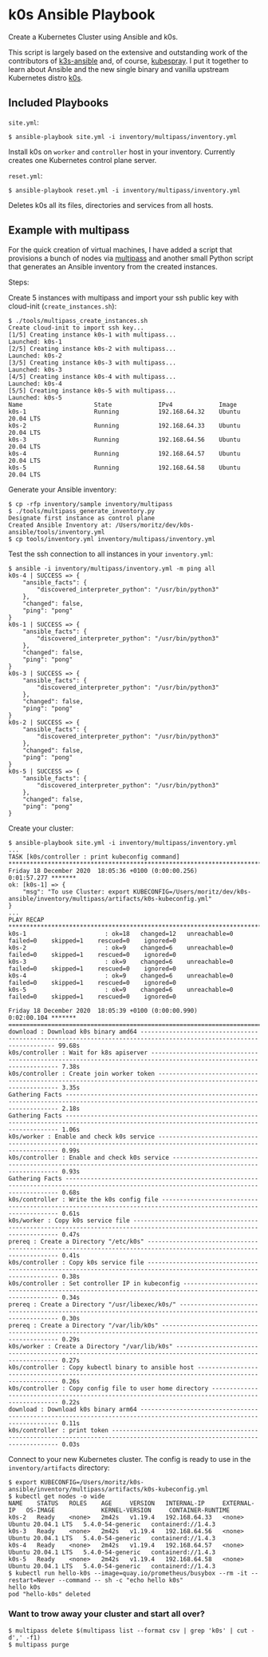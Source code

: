 # k0s Ansible Playbook

Create a Kubernetes Cluster using Ansible and k0s.

This script is largely based on the extensive and outstanding work of the contributors of [k3s-ansible](https://github.com/k3s-io/k3s-ansible) and, of course, [kubespray](https://github.com/kubernetes-sigs/kubespray). I put it together to learn about Ansible and the new single binary and vanilla upstream Kubernetes distro [k0s](https://github.com/k0sproject/k0s).

## Included Playbooks

`site.yml`:

```ShellSession
$ ansible-playbook site.yml -i inventory/multipass/inventory.yml
```

Install k0s on `worker` and `controller` host in your inventory. Currently creates one Kubernetes control plane server.

`reset.yml`:

```ShellSession
$ ansible-playbook reset.yml -i inventory/multipass/inventory.yml
```

Deletes k0s all its files, directories and services from all hosts.

## Example with multipass

For the quick creation of virtual machines, I have added a script that provisions a bunch of nodes via [multipass](https://github.com/canonical/multipass) and another small Python script that generates an Ansible inventory from the created instances.

Steps:

Create 5 instances with multipass and import your ssh public key with cloud-init (`create_instances.sh`):

```ShellSession
$ ./tools/multipass_create_instances.sh
Create cloud-init to import ssh key...
[1/5] Creating instance k0s-1 with multipass...
Launched: k0s-1
[2/5] Creating instance k0s-2 with multipass...
Launched: k0s-2
[3/5] Creating instance k0s-3 with multipass...
Launched: k0s-3
[4/5] Creating instance k0s-4 with multipass...
Launched: k0s-4
[5/5] Creating instance k0s-5 with multipass...
Launched: k0s-5
Name                    State             IPv4             Image
k0s-1                   Running           192.168.64.32    Ubuntu 20.04 LTS
k0s-2                   Running           192.168.64.33    Ubuntu 20.04 LTS
k0s-3                   Running           192.168.64.56    Ubuntu 20.04 LTS
k0s-4                   Running           192.168.64.57    Ubuntu 20.04 LTS
k0s-5                   Running           192.168.64.58    Ubuntu 20.04 LTS
```

Generate your Ansible inventory:

```ShellSession
$ cp -rfp inventory/sample inventory/multipass
$ ./tools/multipass_generate_inventory.py
Designate first instance as control plane
Created Ansible Inventory at: /Users/moritz/dev/k0s-ansible/tools/inventory.yml
$ cp tools/inventory.yml inventory/multipass/inventory.yml
```

Test the ssh connection to all instances in your `inventory.yml`:

```ShellSession
$ ansible -i inventory/multipass/inventory.yml -m ping all
k0s-4 | SUCCESS => {
    "ansible_facts": {
        "discovered_interpreter_python": "/usr/bin/python3"
    },
    "changed": false,
    "ping": "pong"
}
k0s-1 | SUCCESS => {
    "ansible_facts": {
        "discovered_interpreter_python": "/usr/bin/python3"
    },
    "changed": false,
    "ping": "pong"
}
k0s-3 | SUCCESS => {
    "ansible_facts": {
        "discovered_interpreter_python": "/usr/bin/python3"
    },
    "changed": false,
    "ping": "pong"
}
k0s-2 | SUCCESS => {
    "ansible_facts": {
        "discovered_interpreter_python": "/usr/bin/python3"
    },
    "changed": false,
    "ping": "pong"
}
k0s-5 | SUCCESS => {
    "ansible_facts": {
        "discovered_interpreter_python": "/usr/bin/python3"
    },
    "changed": false,
    "ping": "pong"
}
```

Create your cluster:

```ShellSession
$ ansible-playbook site.yml -i inventory/multipass/inventory.yml
...
TASK [k0s/controller : print kubeconfig command] ****************************************************************************************************************
Friday 18 December 2020  18:05:36 +0100 (0:00:00.256)       0:01:57.277 *******
ok: [k0s-1] => {
    "msg": "To use Cluster: export KUBECONFIG=/Users/moritz/dev/k0s-ansible/inventory/multipass/artifacts/k0s-kubeconfig.yml"
}
...
PLAY RECAP ******************************************************************************************************************************************************
k0s-1                      : ok=18   changed=12   unreachable=0    failed=0    skipped=1    rescued=0    ignored=0
k0s-2                      : ok=9    changed=6    unreachable=0    failed=0    skipped=1    rescued=0    ignored=0
k0s-3                      : ok=9    changed=6    unreachable=0    failed=0    skipped=1    rescued=0    ignored=0
k0s-4                      : ok=9    changed=6    unreachable=0    failed=0    skipped=1    rescued=0    ignored=0
k0s-5                      : ok=9    changed=6    unreachable=0    failed=0    skipped=1    rescued=0    ignored=0

Friday 18 December 2020  18:05:39 +0100 (0:00:00.990)       0:02:00.104 *******
===============================================================================
download : Download k0s binary amd64 -------------------------------------------------------------------------------------------------------------------- 99.68s
k0s/controller : Wait for k8s apiserver ------------------------------------------------------------------------------------------------------------------ 7.38s
k0s/controller : Create join worker token ---------------------------------------------------------------------------------------------------------------- 3.35s
Gathering Facts ------------------------------------------------------------------------------------------------------------------------------------------ 2.18s
Gathering Facts ------------------------------------------------------------------------------------------------------------------------------------------ 1.06s
k0s/worker : Enable and check k0s service ---------------------------------------------------------------------------------------------------------------- 0.99s
k0s/controller : Enable and check k0s service ------------------------------------------------------------------------------------------------------------ 0.93s
Gathering Facts ------------------------------------------------------------------------------------------------------------------------------------------ 0.68s
k0s/controller : Write the k0s config file --------------------------------------------------------------------------------------------------------------- 0.61s
k0s/worker : Copy k0s service file ----------------------------------------------------------------------------------------------------------------------- 0.47s
prereq : Create a Directory "/etc/k0s" ------------------------------------------------------------------------------------------------------------------- 0.41s
k0s/controller : Copy k0s service file ------------------------------------------------------------------------------------------------------------------- 0.38s
k0s/controller : Set controller IP in kubeconfig --------------------------------------------------------------------------------------------------------- 0.34s
prereq : Create a Directory "/usr/libexec/k0s/" ---------------------------------------------------------------------------------------------------------- 0.30s
prereq : Create a Directory "/var/lib/k0s" --------------------------------------------------------------------------------------------------------------- 0.29s
k0s/worker : Create a Directory "/var/lib/k0s" ----------------------------------------------------------------------------------------------------------- 0.27s
k0s/controller : Copy kubectl binary to ansible host ----------------------------------------------------------------------------------------------------- 0.26s
k0s/controller : Copy config file to user home directory ------------------------------------------------------------------------------------------------- 0.22s
download : Download k0s binary arm64 --------------------------------------------------------------------------------------------------------------------- 0.11s
k0s/controller : print token ----------------------------------------------------------------------------------------------------------------------------- 0.03s
```

Connect to your new Kubernetes cluster. The config is ready to use in the `inventory/artifacts` directory:

```ShellSession
$ export KUBECONFIG=/Users/moritz/k0s-ansible/inventory/multipass/artifacts/k0s-kubeconfig.yml
$ kubectl get nodes -o wide
NAME    STATUS   ROLES    AGE     VERSION   INTERNAL-IP     EXTERNAL-IP   OS-IMAGE             KERNEL-VERSION     CONTAINER-RUNTIME
k0s-2   Ready    <none>   2m42s   v1.19.4   192.168.64.33   <none>        Ubuntu 20.04.1 LTS   5.4.0-54-generic   containerd://1.4.3
k0s-3   Ready    <none>   2m42s   v1.19.4   192.168.64.56   <none>        Ubuntu 20.04.1 LTS   5.4.0-54-generic   containerd://1.4.3
k0s-4   Ready    <none>   2m42s   v1.19.4   192.168.64.57   <none>        Ubuntu 20.04.1 LTS   5.4.0-54-generic   containerd://1.4.3
k0s-5   Ready    <none>   2m42s   v1.19.4   192.168.64.58   <none>        Ubuntu 20.04.1 LTS   5.4.0-54-generic   containerd://1.4.3
$ kubectl run hello-k0s --image=quay.io/prometheus/busybox --rm -it --restart=Never --command -- sh -c "echo hello k0s"
hello k0s
pod "hello-k0s" deleted
```

### Want to trow away your cluster and start all over?

```ShellSession
$ multipass delete $(multipass list --format csv | grep 'k0s' | cut -d',' -f1)
$ multipass purge
```

